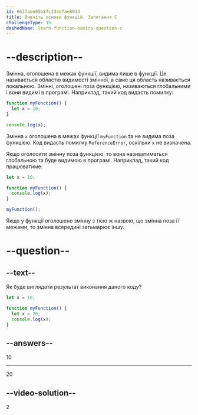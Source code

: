 ```yaml
---
id: 6617aee05b87c334e7ae8014
title: Вивчіть основи функцій. Запитання C
challengeType: 15
dashedName: learn-function-basics-question-c
---
```


# --description--

Змінна, оголошена в межах функції, видима лише в функції. Це називається областю видимості змінної, а саме ця область називається локальною. Змінні, оголошені поза функцією, називаються глобальними і вони видимі в програмі. Наприклад, такий код видасть помилку:

```js
function myFunction() {
  let x = 10;
}

console.log(x);
```

Змінна `x` оголошена в межах функції `myFunction` та не видима поза функцією. Код видасть помилку `ReferenceError`, оскільки `x` не визначена.

Якщо оголосити змінну поза функцією, то вона називатиметься глобальною та буде видимою в програмі. Наприклад, такий код працюватиме:

```js
let x = 10;

function myFunction() {
  console.log(x);
}

myFunction();
```

Якщо у функції оголошено змінну з тією ж назвою, що змінна поза її межами, то змінна всередині затьмарює іншу.

# --question--

## --text--

Як буде виглядати результат виконання даного коду?

```js
let x = 10;

function myFunction() {
  let x = 20;
  console.log(x);
}
```

## --answers--

10

---

20


## --video-solution--

2
